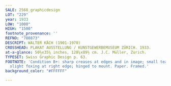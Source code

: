 ```yaml
---
SALE: 2568_graphicdesign
LOT: "229"
year: 1933
LOW: "1000"
HIGH: "1500"
footnote_provenance: ''
REFNO: "780873"
DESCRIPT: WALTER KÄCH (1901-1970)
CROSSHEAD: PLAKAT AUSSTELLUNG / KUNSTGEWERBEMUSEUM ZÜRICH. 1933.
at-a-glance: 50½x35¼ inches, 128¼x89½ cm. J.C. Müller, Zurich.
TYPESET: Swiss Graphic Design p. 63.
FOOTNOTE: 'Condition B+: sharp creases at edges and in image; small tears at edges;
  slight foxing at right edge; hinged to mount. Paper. Framed.'
background_color: "#FFFFFF"

---
```

